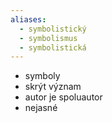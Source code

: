 ```yaml
---
aliases:
  - symbolistický
  - symbolismus
  - symbolistická
---
```


- symboly
- skrýt význam
- autor je spoluautor
- nejasné
